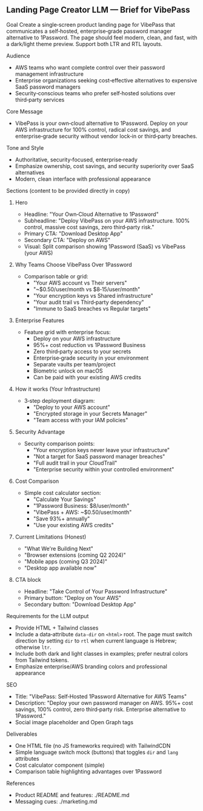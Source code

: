 ## Landing Page Creator LLM — Brief for VibePass

Goal
Create a single‑screen product landing page for VibePass that communicates a self‑hosted, enterprise‑grade password manager alternative to 1Password. The page should feel modern, clean, and fast, with a dark/light theme preview. Support both LTR and RTL layouts.

Audience
- AWS teams who want complete control over their password management infrastructure
- Enterprise organizations seeking cost‑effective alternatives to expensive SaaS password managers
- Security‑conscious teams who prefer self‑hosted solutions over third‑party services

Core Message
- VibePass is your own‑cloud alternative to 1Password. Deploy on your AWS infrastructure for 100% control, radical cost savings, and enterprise‑grade security without vendor lock‑in or third‑party breaches.

Tone and Style
- Authoritative, security‑focused, enterprise‑ready
- Emphasize ownership, cost savings, and security superiority over SaaS alternatives
- Modern, clean interface with professional appearance

Sections (content to be provided directly in copy)
1) Hero
   - Headline: "Your Own‑Cloud Alternative to 1Password"
   - Subheadline: "Deploy VibePass on your AWS infrastructure. 100% control, massive cost savings, zero third‑party risk."
   - Primary CTA: "Download Desktop App"
   - Secondary CTA: "Deploy on AWS"
   - Visual: Split comparison showing 1Password (SaaS) vs VibePass (your AWS)

2) Why Teams Choose VibePass Over 1Password
   - Comparison table or grid:
     - "Your AWS account vs Their servers"
     - "~$0.50/user/month vs $8‑15/user/month"
     - "Your encryption keys vs Shared infrastructure"
     - "Your audit trail vs Third‑party dependency"
     - "Immune to SaaS breaches vs Regular targets"

3) Enterprise Features
   - Feature grid with enterprise focus:
     - Deploy on your AWS infrastructure
     - 95%+ cost reduction vs 1Password Business
     - Zero third‑party access to your secrets
     - Enterprise‑grade security in your environment
     - Separate vaults per team/project
     - Biometric unlock on macOS
     - Can be paid with your existing AWS credits

4) How it works (Your Infrastructure)
   - 3‑step deployment diagram:
     - "Deploy to your AWS account"
     - "Encrypted storage in your Secrets Manager"
     - "Team access with your IAM policies"

5) Security Advantage
   - Security comparison points:
     - "Your encryption keys never leave your infrastructure"
     - "Not a target for SaaS password manager breaches"
     - "Full audit trail in your CloudTrail"
     - "Enterprise security within your controlled environment"

6) Cost Comparison
   - Simple cost calculator section:
     - "Calculate Your Savings"
     - "1Password Business: $8/user/month"
     - "VibePass + AWS: ~$0.50/user/month"
     - "Save 93%+ annually"
     - "Use your existing AWS credits"

7) Current Limitations (Honest)
   - "What We're Building Next"
   - "Browser extensions (coming Q2 2024)"
   - "Mobile apps (coming Q3 2024)"
   - "Desktop app available now"

8) CTA block
   - Headline: "Take Control of Your Password Infrastructure"
   - Primary button: "Deploy on Your AWS"
   - Secondary button: "Download Desktop App"

Requirements for the LLM output
- Provide HTML + Tailwind classes
- Include a data‑attribute `data-dir` on `<html>` root. The page must switch direction by setting `dir` to `rtl` when current language is Hebrew; otherwise `ltr`.
- Include both dark and light classes in examples; prefer neutral colors from Tailwind tokens.
- Emphasize enterprise/AWS branding colors and professional appearance

SEO
- Title: "VibePass: Self‑Hosted 1Password Alternative for AWS Teams"
- Description: "Deploy your own password manager on AWS. 95%+ cost savings, 100% control, zero third‑party risk. Enterprise alternative to 1Password."
- Social image placeholder and Open Graph tags

Deliverables
- One HTML file (no JS frameworks required) with TailwindCDN
- Simple language switch mock (buttons) that toggles `dir` and `lang` attributes
- Cost calculator component (simple)
- Comparison table highlighting advantages over 1Password

References
- Product README and features: ./README.md
- Messaging cues: ./marketing.md
